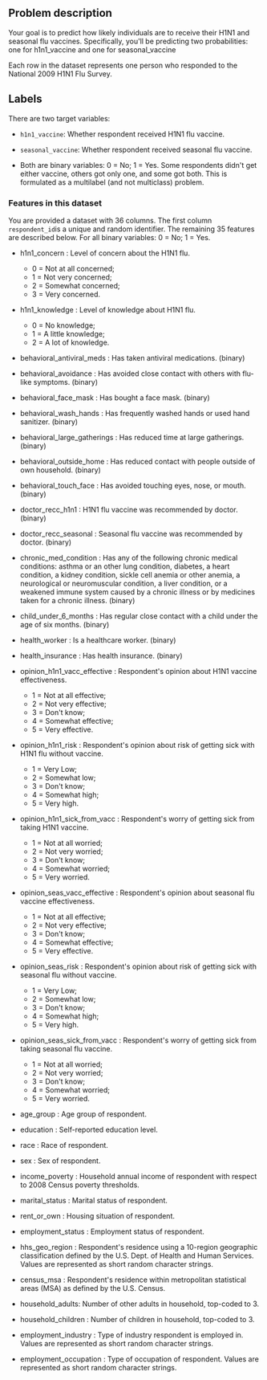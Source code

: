 

## Problem description


Your goal is to predict how likely individuals are to receive their H1N1 and seasonal flu vaccines. Specifically, you'll be predicting two probabilities: one for 
h1n1_vaccine
 and one for 
seasonal_vaccine

Each row in the dataset represents one person who responded to the National 2009 H1N1 Flu Survey.


## Labels

There are two target variables:

- `h1n1_vaccine`: Whether respondent received H1N1 flu vaccine.

- `seasonal_vaccine`: Whether respondent received seasonal flu vaccine.

- Both are binary variables: 0 = No; 1 = Yes. Some respondents didn't get either vaccine, others got only one, and some got both. This is formulated as a multilabel (and not multiclass) problem.


### Features in this dataset

You are provided a dataset with 36 columns. The first column `respondent_id`is a unique and random identifier. The remaining 35 features are described below.
For all binary variables: 0 = No; 1 = Yes.

- h1n1_concern : Level of concern about the H1N1 flu.
  - 0 = Not at all concerned; 
  - 1 = Not very concerned; 
  - 2 = Somewhat concerned; 
  - 3 = Very concerned.

- h1n1_knowledge : Level of knowledge about H1N1 flu.
  - 0 = No knowledge; 
  - 1 = A little knowledge; 
  - 2 = A lot of knowledge.

- behavioral_antiviral_meds : Has taken antiviral medications. (binary)

- behavioral_avoidance : Has avoided close contact with others with flu-like symptoms. (binary)

- behavioral_face_mask : Has bought a face mask. (binary)

- behavioral_wash_hands : Has frequently washed hands or used hand sanitizer. (binary)

- behavioral_large_gatherings : Has reduced time at large gatherings. (binary)

- behavioral_outside_home : Has reduced contact with people outside of own household. (binary)

- behavioral_touch_face : Has avoided touching eyes, nose, or mouth. (binary)

- doctor_recc_h1n1 : H1N1 flu vaccine was recommended by doctor. (binary)

- doctor_recc_seasonal : Seasonal flu vaccine was recommended by doctor. (binary)

- chronic_med_condition : Has any of the following chronic medical conditions: asthma or an other lung condition, diabetes, a heart condition, a kidney condition, sickle cell anemia or other anemia, a neurological or neuromuscular condition, a liver condition, or a weakened immune system caused by a chronic illness or by medicines taken for a chronic illness. (binary)

- child_under_6_months : Has regular close contact with a child under the age of six months. (binary)

- health_worker : Is a healthcare worker. (binary)

- health_insurance : Has health insurance. (binary)

- opinion_h1n1_vacc_effective : Respondent's opinion about H1N1 vaccine effectiveness.
  - 1 = Not at all effective; 
  - 2 = Not very effective; 
  - 3 = Don't know; 
  - 4 = Somewhat effective; 
  - 5 = Very effective.

- opinion_h1n1_risk : Respondent's opinion about risk of getting sick with H1N1 flu without vaccine.
  - 1 = Very Low; 
  - 2 = Somewhat low; 
  - 3 = Don't know; 
  - 4 = Somewhat high; 
  - 5 = Very high.

- opinion_h1n1_sick_from_vacc : Respondent's worry of getting sick from taking H1N1 vaccine.
  - 1 = Not at all worried; 
  - 2 = Not very worried; 
  - 3 = Don't know; 
  - 4 = Somewhat worried; 
  - 5 = Very worried.

- opinion_seas_vacc_effective : Respondent's opinion about seasonal flu vaccine effectiveness.
  - 1 = Not at all effective; 
  - 2 = Not very effective; 
  - 3 = Don't know; 
  - 4 = Somewhat effective; 
  - 5 = Very effective.

- opinion_seas_risk : Respondent's opinion about risk of getting sick with seasonal flu without vaccine.
  - 1 = Very Low; 
  - 2 = Somewhat low; 
  - 3 = Don't know; 
  - 4 = Somewhat high; 
  - 5 = Very high.

- opinion_seas_sick_from_vacc : Respondent's worry of getting sick from taking seasonal flu vaccine.
  - 1 = Not at all worried; 
  - 2 = Not very worried; 
  - 3 = Don't know; 
  - 4 = Somewhat worried; 
  - 5 = Very worried.

- age_group : Age group of respondent.

- education : Self-reported education level.

- race : Race of respondent.

- sex : Sex of respondent.

- income_poverty : Household annual income of respondent with respect to 2008 Census poverty thresholds.

- marital_status : Marital status of respondent.

- rent_or_own : Housing situation of respondent.

- employment_status : Employment status of respondent.

- hhs_geo_region : Respondent's residence using a 10-region geographic classification defined by the U.S. Dept. of Health and Human Services. Values are represented as short random character strings.

- census_msa : Respondent's residence within metropolitan statistical areas (MSA) as defined by the U.S. Census.

- household_adults: Number of other adults in household, top-coded to 3.

- household_children : Number of children in household, top-coded to 3.

- employment_industry : Type of industry respondent is employed in. Values are represented as short random character strings.

- employment_occupation : Type of occupation of respondent. Values are represented as short random character strings.




























































